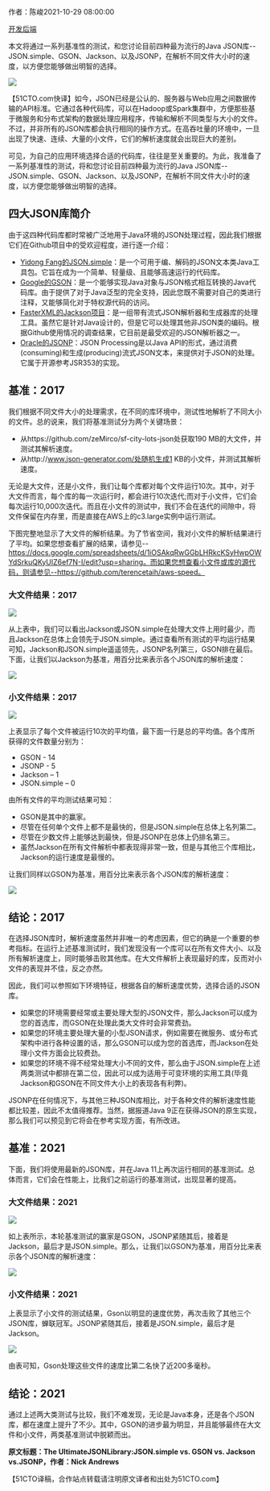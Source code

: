 作者：陈峻2021-10-29 08:00:00

[开发](https://www.51cto.com/developer)[后端](https://www.51cto.com/backend)

本文将通过一系列基准性的测试，和您讨论目前四种最为流行的Java JSON库--JSON.simple、GSON、Jackson、以及JSONP，在解析不同文件大小时的速度，以方便您能够做出明智的选择。

[![](media/40c92dcb83798ca6b247dec2bb6ca679.jpg)](https://s3.51cto.com/oss/202110/28/40c92dcb83798ca6b247dec2bb6ca679.jpg)

【51CTO.com快译】如今，JSON已经是公认的、服务器与Web应用之间数据传输的API标准。它通过各种代码库，可以在Hadoop或Spark集群中，方便那些基于微服务和分布式架构的数据处理应用程序，传输和解析不同类型与大小的文件。不过，并非所有的JSON库都会执行相同的操作方式。在高吞吐量的环境中，一旦出现了快速、连续、大量的小文件，它们的解析速度就会出现巨大的差别。

可见，为自己的应用环境选择合适的代码库，往往是至关重要的。为此，我准备了一系列基准性的测试，将和您讨论目前四种最为流行的Java JSON库--JSON.simple、GSON、Jackson、以及JSONP，在解析不同文件大小时的速度，以方便您能够做出明智的选择。

## 四大JSON库简介

由于这四种代码库都时常被广泛地用于Java环境的JSON处理过程，因此我们根据它们在Github项目中的受欢迎程度，进行逐一介绍：

-   [Yidong Fang的JSON.simple](https://github.com/fangyidong/json-simpleJSON.simple)：是一个可用于编、解码的JSON文本类Java工具包。它旨在成为一个简单、轻量级、且能够高速运行的代码库。
-   [Google的GSON](https://github.com/google/gson)：是一个能够实现Java对象与JSON格式相互转换的Java代码库。由于提供了对于Java泛型的完全支持，因此您既不需要对自己的类进行注释，又能够简化对于特权源代码的访问。
-   [FasterXML的Jackson项目](https://github.com/FasterXML/jackson)：是一组带有流式JSON解析器和生成器库的处理工具。虽然它是针对Java设计的，但是它可以处理其他非JSON类的编码。根据Github使用情况的调查结果，它目前是最受欢迎的JSON解析器之一。
-   [Oracle的JSONP](https://jsonp.java.net/)：JSON Processing是以Java API的形式，通过消费(consuming)和生成(producing)流式JSON文本，来提供对于JSON的处理。它属于开源参考JSR353的实现。

## 基准：2017

我们根据不同文件大小的处理需求，在不同的库环境中，测试性地解析了不同大小的文件。总的说来，我们将基准测试分为两个关键场景：

-   从https://github.com/zeMirco/sf-city-lots-json处获取190 MB的大文件，并测试其解析速度。
-   从http://www.json-generator.com/处随机生成1 KB的小文件，并测试其解析速度。

无论是大文件，还是小文件，我们让每个库都对每个文件运行10次。其中，对于大文件而言，每个库的每一次运行时，都会进行10次迭代;而对于小文件，它们会每次运行10,000次迭代。而且在小文件的测试中，我们不会在迭代的间隙中，将文件保留在内存里，而是直接在AWS上的c3.large实例中运行测试。

下图完整地显示了大文件的解析结果。为了节省空间，我对小文件的解析结果进行了平均。如果您想查看扩展的结果，请参见--https://docs.google.com/spreadsheets/d/1iOSAkqRwGGbLHRkcKSyHwpOWYdSrkuQKyUIZ6ef7N-I/edit?usp=sharing。而如果您想查看小文件或库的源代码，则请参见--https://github.com/terencetaih/aws-speed。

### 大文件结果：2017

[![](media/a6590d7017101d87ad37a44e0838ba3c.png)](https://s2.51cto.com/oss/202110/28/a6590d7017101d87ad37a44e0838ba3c.png)

从上表中，我们可以看出Jackson或JSON.simple在处理大文件上用时最少，而且Jackson在总体上会领先于JSON.simple。通过查看所有测试的平均运行结果可知，Jackson和JSON.simple遥遥领先，JSONP名列第三，GSON排在最后。下面，让我们以Jackson为基准，用百分比来表示各个JSON库的解析速度：

[![](media/96f66a1efb1d59046537e14564bff9f7.png)](https://s2.51cto.com/oss/202110/28/96f66a1efb1d59046537e14564bff9f7.png)

### 小文件结果：2017

[![](media/bfb70ff045fbe86af06f6f0d0ec8929c.png)](https://s5.51cto.com/oss/202110/28/bfb70ff045fbe86af06f6f0d0ec8929c.png)

上表显示了每个文件被运行10次的平均值，最下面一行是总的平均值。各个库所获得的文件数量分别为：

-   GSON - 14
-   JSONP - 5
-   Jackson – 1
-   JSON.simple – 0

由所有文件的平均测试结果可知：

-   GSON是其中的赢家。
-   尽管在任何单个文件上都不是最快的，但是JSON.simple在总体上名列第二。
-   尽管在少数文件上能够达到最快，但是JSONP在总体上仍排名第三。
-   虽然Jackson在所有文件解析中都表现得非常一致，但是与其他三个库相比，Jackson的运行速度是最慢的。

让我们同样以GSON为基准，用百分比来表示各个JSON库的解析速度：

[![](media/c85d12c854ec31b747ea6bf233d8e814.png)](https://s2.51cto.com/oss/202110/28/c85d12c854ec31b747ea6bf233d8e814.png)

## 结论：2017

在选择JSON库时，解析速度虽然并非唯一的考虑因素，但它的确是一个重要的参考指标。在运行上述基准测试时，我们发现没有一个库可以在所有文件大小、以及所有解析速度上，同时能够击败其他库。在大文件解析上表现最好的库，反而对小文件的表现并不佳，反之亦然。

因此，我们可以参照如下环境特征，根据各自的解析速度优势，选择合适的JSON库。

-   如果您的环境需要经常或主要处理大型的JSON文件，那么Jackson可以成为您的首选库，而GSON在处理此类大文件时会非常费劲。
-   如果您的环境主要处理大量的小型JSON请求，例如需要在微服务、或分布式架构中进行各种设置的话，那么GSON可以成为您的首选库，而Jackson在处理小文件方面会比较费劲。
-   如果您的环境不得不经常处理大小不同的文件，那么由于JSON.simple在上述两类测试中都排在第二位，因此可以成为适用于可变环境的实用工具(毕竟Jackson和GSON在不同文件大小上的表现各有利弊)。

JSONP在任何情况下，与其他三种JSON库相比，对于各种文件的解析速度性能都比较差，因此不太值得推荐。当然，据报道Java 9正在获得JSON的原生实现，那么我们可以预见到它将会在参考实现方面，有所改进。

## 基准：2021

下面，我们将使用最新的JSON库，并在Java 11上再次运行相同的基准测试。总体而言，它们会在性能上，比我们之前运行的基准测试，出现显著的提高。

### 大文件结果：2021

[![](media/c9608216914146d885ccb341bb455588.png)](https://s6.51cto.com/oss/202110/28/c9608216914146d885ccb341bb455588.png)

如上表所示，本轮基准测试的赢家是GSON，JSONP紧随其后，接着是Jackson，最后才是JSON.simple。那么，让我们以GSON为基准，用百分比来表示各个JSON库的解析速度：

[![](media/4fde48c6dac033ce80ececc2593226dd.png)](https://s2.51cto.com/oss/202110/28/4fde48c6dac033ce80ececc2593226dd.png)

### 小文件结果：2021

上表显示了小文件的测试结果，Gson以明显的速度优势，再次击败了其他三个JSON库，蝉联冠军。JSONP紧随其后，接着是JSON.simple，最后才是Jackson。

[![](media/851cd82649eb772eaf86c83f9e23b0a9.png)](https://s4.51cto.com/oss/202110/28/851cd82649eb772eaf86c83f9e23b0a9.png)

由表可知，Gson处理这些文件的速度比第二名快了近200多毫秒。

## 结论：2021

通过上述两大类测试与比较，我们不难发现，无论是Java本身，还是各个JSON库，都在速度上提升了不少。其中，GSON的进步最为明显，并且能够最终在大文件和小文件，两类基准测试中脱颖而出。

**原文标题：The UltimateJSONLibrary:JSON.simple vs. GSON vs. Jackson vs.JSONP，作者：Nick Andrews**

【51CTO译稿，合作站点转载请注明原文译者和出处为51CTO.com】